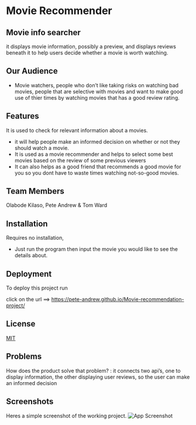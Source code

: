 # Movie Recommender

## Movie info searcher

it displays movie information, possibly a preview, and displays reviews beneath it to help users decide whether a movie is worth watching.

## Our Audience
- Movie watchers, people who don’t like taking risks on watching bad movies, people that are selective with movies and want to make good use of thier times by watching movies that has a good review rating.

## Features
It is used to check for relevant information about a movies.

- it will help people make an informed decision on whether or not they should watch a movie.
- It is used as a movie recommender and helps to select some best movies based on the review of some previous viewers
- It can also helps as a good friend that recommends a good movie for you so you dont have to waste times watching not-so-good movies.

## Team Members
Olabode Kilaso, Pete Andrew & Tom Ward

## Installation
Requires no installation,
- Just run the program then input the movie you would like to see the details about.

## Deployment
To deploy this project run

click on the url ==> https://pete-andrew.github.io/Movie-recommendation-project/

## License
[MIT](https://choosealicense.com/licenses/mit/)


## Problems
How does the product solve that problem? : it connects two api’s, one to display information, the other displaying user reviews, so the user can make an informed decision

## Screenshots
Heres a simple screenshot of the working project.
![App Screenshot](https://user-images.githubusercontent.com/117322790/217927999-cde72fc6-06f3-4c7f-acbd-cd4776122a15.png)



